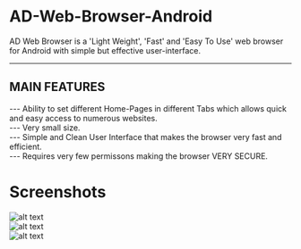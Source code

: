 # AD-Web-Browser-Android

AD Web Browser is a 'Light Weight', 'Fast' and 'Easy To Use' web browser for Android with simple but effective user-interface.

----------------------------------------  
MAIN FEATURES  
----------------------------------------  
--- Ability to set different Home-Pages in different Tabs which allows quick and easy access to numerous websites.  
--- Very small size.  
--- Simple and Clean User Interface that makes the browser very fast and efficient.  
--- Requires very few permissons making the browser VERY SECURE.    


# Screenshots

![alt text](adhungana.com.np/img/ad_browser_1.png)  
![alt text](adhungana.com.np/img/ad_browser_2.png)  
![alt text](adhungana.com.np/img/ad_browser_3.png)  
